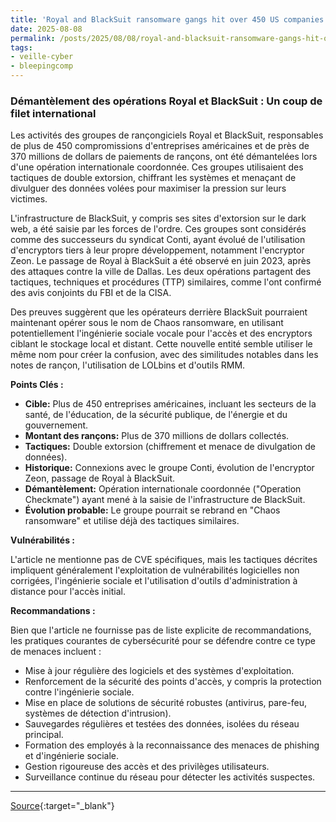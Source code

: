 ```yaml
---
title: 'Royal and BlackSuit ransomware gangs hit over 450 US companies'
date: 2025-08-08
permalink: /posts/2025/08/08/royal-and-blacksuit-ransomware-gangs-hit-over-450-us-companies/
tags:
- veille-cyber
- bleepingcomp
---
```

### Démantèlement des opérations Royal et BlackSuit : Un coup de filet international

Les activités des groupes de rançongiciels Royal et BlackSuit, responsables de plus de 450 compromissions d'entreprises américaines et de près de 370 millions de dollars de paiements de rançons, ont été démantelées lors d'une opération internationale coordonnée. Ces groupes utilisaient des tactiques de double extorsion, chiffrant les systèmes et menaçant de divulguer des données volées pour maximiser la pression sur leurs victimes.

L'infrastructure de BlackSuit, y compris ses sites d'extorsion sur le dark web, a été saisie par les forces de l'ordre. Ces groupes sont considérés comme des successeurs du syndicat Conti, ayant évolué de l'utilisation d'encryptors tiers à leur propre développement, notamment l'encryptor Zeon. Le passage de Royal à BlackSuit a été observé en juin 2023, après des attaques contre la ville de Dallas. Les deux opérations partagent des tactiques, techniques et procédures (TTP) similaires, comme l'ont confirmé des avis conjoints du FBI et de la CISA.

Des preuves suggèrent que les opérateurs derrière BlackSuit pourraient maintenant opérer sous le nom de Chaos ransomware, en utilisant potentiellement l'ingénierie sociale vocale pour l'accès et des encryptors ciblant le stockage local et distant. Cette nouvelle entité semble utiliser le même nom pour créer la confusion, avec des similitudes notables dans les notes de rançon, l'utilisation de LOLbins et d'outils RMM.

**Points Clés :**

*   **Cible:** Plus de 450 entreprises américaines, incluant les secteurs de la santé, de l'éducation, de la sécurité publique, de l'énergie et du gouvernement.
*   **Montant des rançons:** Plus de 370 millions de dollars collectés.
*   **Tactiques:** Double extorsion (chiffrement et menace de divulgation de données).
*   **Historique:** Connexions avec le groupe Conti, évolution de l'encryptor Zeon, passage de Royal à BlackSuit.
*   **Démantèlement:** Opération internationale coordonnée ("Operation Checkmate") ayant mené à la saisie de l'infrastructure de BlackSuit.
*   **Évolution probable:** Le groupe pourrait se rebrand en "Chaos ransomware" et utilise déjà des tactiques similaires.

**Vulnérabilités :**

L'article ne mentionne pas de CVE spécifiques, mais les tactiques décrites impliquent généralement l'exploitation de vulnérabilités logicielles non corrigées, l'ingénierie sociale et l'utilisation d'outils d'administration à distance pour l'accès initial.

**Recommandations :**

Bien que l'article ne fournisse pas de liste explicite de recommandations, les pratiques courantes de cybersécurité pour se défendre contre ce type de menaces incluent :

*   Mise à jour régulière des logiciels et des systèmes d'exploitation.
*   Renforcement de la sécurité des points d'accès, y compris la protection contre l'ingénierie sociale.
*   Mise en place de solutions de sécurité robustes (antivirus, pare-feu, systèmes de détection d'intrusion).
*   Sauvegardes régulières et testées des données, isolées du réseau principal.
*   Formation des employés à la reconnaissance des menaces de phishing et d'ingénierie sociale.
*   Gestion rigoureuse des accès et des privilèges utilisateurs.
*   Surveillance continue du réseau pour détecter les activités suspectes.

---
[Source](https://www.bleepingcomputer.com/news/security/royal-and-blacksuit-ransomware-gangs-hit-over-450-us-companies/){:target="_blank"}
